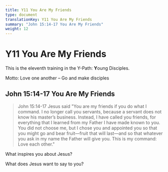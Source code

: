 ```yaml
---
title: Y11 You Are My Friends
type: document
translationKey: Y11 You Are My Friends
summary: "John 15:14-17 You Are My Friends"
weight: 12
---
```

# Y11 You Are My Friends

This is the eleventh training in the Y-Path: **Y**oung Disciples.

Motto: Love one another – Go and make disciples

## John 15:14-17 You Are My Friends

>   John 15:14-17 Jesus said "You are my friends if you do what I command. I no longer call you servants, because a servant does not know his master’s business. Instead, I have called you friends, for everything that I learned from my Father I have made known to you. You did not choose me, but I chose you and appointed you so that you might go and bear fruit—fruit that will last—and so that whatever you ask in my name the Father will give you. This is my command: Love each other."

What inspires you about Jesus?

What does Jesus want to say to you?
